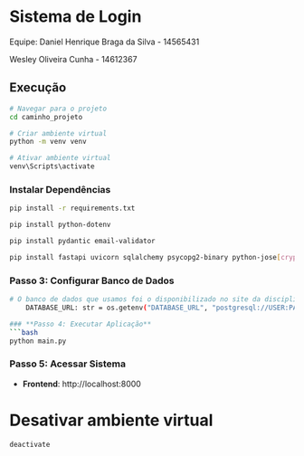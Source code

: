 # Sistema de Login 

Equipe:
Daniel Henrique Braga da Silva - 14565431


Wesley Oliveira Cunha - 14612367

## Execução

```bash
# Navegar para o projeto
cd caminho_projeto

# Criar ambiente virtual
python -m venv venv

# Ativar ambiente virtual
venv\Scripts\activate
```

### **Instalar Dependências**
```bash
pip install -r requirements.txt

pip install python-dotenv

pip install pydantic email-validator

pip install fastapi uvicorn sqlalchemy psycopg2-binary python-jose[cryptography] passlib[bcrypt] python-multipart pydantic[email] alembic
```

### **Passo 3: Configurar Banco de Dados**
```bash
# O banco de dados que usamos foi o disponibilizado no site da disciplina. Conectamos com .env. Pode ser configurado diretamente em config/settings.py
    DATABASE_URL: str = os.getenv("DATABASE_URL", "postgresql://USER:PASSWORD@HOST:PORT/DATABASE_NAME")

### **Passo 4: Executar Aplicação**
```bash
python main.py
```
### **Passo 5: Acessar Sistema**
- **Frontend**: http://localhost:8000

# Desativar ambiente virtual
```bash
deactivate
```

